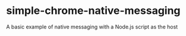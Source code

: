 # simple-chrome-native-messaging
A basic example of native messaging with a Node.js script as the host
